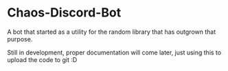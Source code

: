 # Chaos-Discord-Bot
A bot that started as a utility for the random library that has outgrown that purpose.

Still in development, proper documentation will come later, just using this to upload the code to git :D
